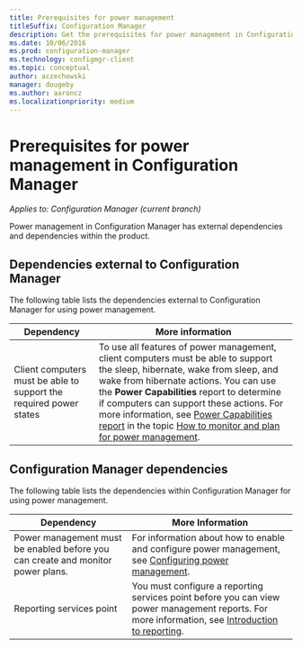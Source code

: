 ```yaml
---
title: Prerequisites for power management
titleSuffix: Configuration Manager
description: Get the prerequisites for power management in Configuration Manager.
ms.date: 10/06/2016
ms.prod: configuration-manager
ms.technology: configmgr-client
ms.topic: conceptual
author: aczechowski
manager: dougeby
ms.author: aaroncz
ms.localizationpriority: medium
---
```

# Prerequisites for power management in Configuration Manager

*Applies to: Configuration Manager (current branch)*

Power management in Configuration Manager has external dependencies and dependencies within the product.  

## Dependencies external to Configuration Manager  
 The following table lists the dependencies external to Configuration Manager for using power management.  

|Dependency|More information|  
|----------------|----------------------|  
|Client computers must be able to support the required power states|To use all features of power management, client computers must be able to support the sleep, hibernate, wake from sleep, and wake from hibernate actions. You can use the **Power Capabilities** report to determine if computers can support these actions. For more information, see [Power Capabilities report](../../../../core/clients/manage/power/monitor-and-plan-for-power-management.md#BKMK_Capabilites) in the topic [How to monitor and plan for power management](../../../../core/clients/manage/power/monitor-and-plan-for-power-management.md).|  

## Configuration Manager dependencies  
 The following table lists the dependencies within Configuration Manager for using power management.  

|Dependency|More Information|  
|----------------|----------------------|  
|Power management must be enabled before you can create and monitor power plans.|For information about how to enable and configure power management, see [Configuring power management](../../../../core/clients/manage/power/configuring-power-management.md).|  
|Reporting services point|You must configure a reporting services point before you can view power management reports. For more information, see [Introduction to reporting](../../../servers/manage/introduction-to-reporting.md).|  
